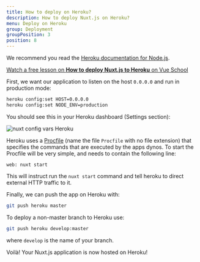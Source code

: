 ```yaml
---
title: How to deploy on Heroku?
description: How to deploy Nuxt.js on Heroku?
menu: Deploy on Heroku
group: Deployment
groupPosition: 3
position: 8
---
```


We recommend you read the [Heroku documentation for Node.js](https://devcenter.heroku.com/articles/nodejs-support).

<div class="Promo__Video">
  <a href="https://vueschool.io/lessons/how-to-deploy-nuxtjs-to-heroku?friend=nuxt" target="_blank">
    <p class="Promo__Video__Icon">
      Watch a free lesson on <strong>How to deploy Nuxt.js to Heroku</strong> on Vue School 
    </p>
  </a>
</div>

First, we want our application to listen on the host `0.0.0.0` and run in production mode:

```bash
heroku config:set HOST=0.0.0.0
heroku config:set NODE_ENV=production
```

You should see this in your Heroku dashboard (Settings section):

![nuxt config vars Heroku](https://i.imgur.com/EEKl6aS.png)

Heroku uses a [Procfile](https://devcenter.heroku.com/articles/procfile) (name the file `Procfile` with no file extension) that specifies the commands that are executed by the apps dynos. To start the Procfile will be very simple, and needs to contain the following line:

```
web: nuxt start
```

This will instruct run the `nuxt start` command and tell heroku to direct external HTTP traffic to it. 

Finally, we can push the app on Heroku with:

```bash
git push heroku master
```

To deploy a non-master branch to Heroku use:
```bash
git push heroku develop:master
```
where `develop` is the name of your branch.

Voilà! Your Nuxt.js application is now hosted on Heroku!
